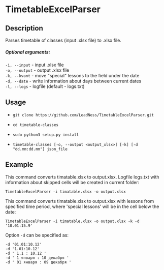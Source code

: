 # TimetableExcelParser
## Description
Parses timetable of classes (input .xlsx file) to .xlsx file.

##### Optional arguments:  
    
  ```-i, --input``` - input .xlsx file  
  ```-o, --output``` - output .xlsx file  
  ```-k, --kvant``` - move "special" lessons to the field under the date  
  ```-d, --date``` - write information about days between current dates  
  ```-l, --logs``` - logfile (default - logs.txt)  

## Usage
- ```git clone https://github.com/LeadNess/TimetableExcelParser.git```
- ```cd timetable-classes```
- ```sudo python3 setup.py install```

- ```timetable-classes [-o, --output <output_xlsx>] [-k] [-d "dd.mm:dd.mm"] json_file```



## Example

This command converts timatable.xlsx to output.xlsx. Logfile logs.txt with information about skipped cells will be created in current folder: 

```TimetableExcelParser -i timatable.xlsx -o output.xlsx```

This command converts timatable.xlsx to output.xlsx with lessons from specified time period, where 'special lessons' will be in the cell below the date:

```TimetableExcelParser -i timatable.xlsx -o output.xlsx -k -d '10.01:15.9'```

Option `-d` can be specified as:
```
-d '01.01:10.12'
-d '1.01:10.12'
-d ' 1.1 : 10.12 '
-d ' 1 января : 10 декабря '
-d ' 01 января : 09 декабря '
```